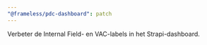 ```yaml
---
"@frameless/pdc-dashboard": patch
---
```


Verbeter de Internal Field- en VAC-labels in het Strapi-dashboard.
